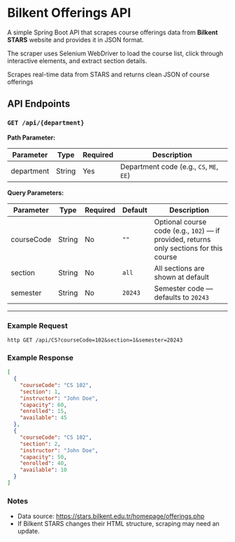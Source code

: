 # Bilkent Offerings API

A simple Spring Boot API that scrapes course offerings data from **Bilkent STARS** website and provides it in JSON format.

The scraper uses Selenium WebDriver to load the course list, click through interactive elements, and extract section details.

Scrapes real-time data from STARS and returns clean JSON of course offerings  

## API Endpoints

### `GET /api/{department}`

**Path Parameter:**

| Parameter   | Type   | Required | Description                     |
|-------------|--------|----------|---------------------------------|
| department  | String | Yes      | Department code (e.g., `CS`, `ME`, `EE`) |

**Query Parameters:**

| Parameter   | Type   | Required | Default   | Description                     |
|-------------|--------|----------|-----------|---------------------------------|
| courseCode  | String | No       | `""`      | Optional course code (e.g., `102`) — if provided, returns only sections for this course |
| section     | String | No       | `all`     | All sections are shown at default   |
| semester    | String | No       | `20243`   | Semester code — defaults to `20243` |

---

### Example Request

```
http GET /api/CS?courseCode=102&section=1&semester=20243
```

### Example Response

```json
[
  {
    "courseCode": "CS 102",
    "section": 1,
    "instructor": "John Doe",
    "capacity": 60,
    "enrolled": 15,
    "available": 45
  },
  {
    "courseCode": "CS 102",
    "section": 2,
    "instructor": "John Doe",
    "capacity": 50,
    "enrolled": 40,
    "available": 10
  }
]
```
### Notes
- Data source: https://stars.bilkent.edu.tr/homepage/offerings.php  
- If Bilkent STARS changes their HTML structure, scraping may need an update.
